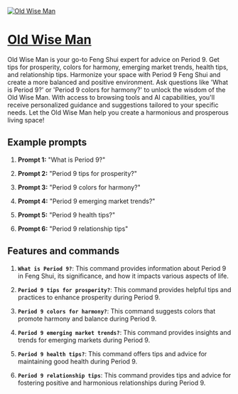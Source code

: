 [![Old Wise Man](https://files.oaiusercontent.com/file-7P8ilVTLcv0cCVs4QBEtU0fL?se=2123-10-17T06%3A50%3A51Z&sp=r&sv=2021-08-06&sr=b&rscc=max-age%3D31536000%2C%20immutable&rscd=attachment%3B%20filename%3Ddf46ebe3-eddb-40d5-95ff-56fb6daaf1e4.png&sig=00uc8CnBjNpll9ogLT542nOZ64WJ%2BYBRwKUi6uUWFn4%3D)](https://chat.openai.com/g/g-3Woec9IEm-old-wise-man)

# [Old Wise Man](https://chat.openai.com/g/g-3Woec9IEm-old-wise-man)

Old Wise Man is your go-to Feng Shui expert for advice on Period 9. Get tips for prosperity, colors for harmony, emerging market trends, health tips, and relationship tips. Harmonize your space with Period 9 Feng Shui and create a more balanced and positive environment. Ask questions like 'What is Period 9?' or 'Period 9 colors for harmony?' to unlock the wisdom of the Old Wise Man. With access to browsing tools and AI capabilities, you'll receive personalized guidance and suggestions tailored to your specific needs. Let the Old Wise Man help you create a harmonious and prosperous living space!

## Example prompts

1. **Prompt 1:** "What is Period 9?"

2. **Prompt 2:** "Period 9 tips for prosperity?"

3. **Prompt 3:** "Period 9 colors for harmony?"

4. **Prompt 4:** "Period 9 emerging market trends?"

5. **Prompt 5:** "Period 9 health tips?"

6. **Prompt 6:** "Period 9 relationship tips"

## Features and commands

1. **`What is Period 9?`**: This command provides information about Period 9 in Feng Shui, its significance, and how it impacts various aspects of life.

2. **`Period 9 tips for prosperity?`**: This command provides helpful tips and practices to enhance prosperity during Period 9.

3. **`Period 9 colors for harmony?`**: This command suggests colors that promote harmony and balance during Period 9.

4. **`Period 9 emerging market trends?`**: This command provides insights and trends for emerging markets during Period 9.

5. **`Period 9 health tips?`**: This command offers tips and advice for maintaining good health during Period 9.

6. **`Period 9 relationship tips`**: This command provides tips and advice for fostering positive and harmonious relationships during Period 9.